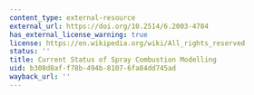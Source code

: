 ```yaml
---
content_type: external-resource
external_url: https://doi.org/10.2514/6.2003-4784
has_external_license_warning: true
license: https://en.wikipedia.org/wiki/All_rights_reserved
status: ''
title: Current Status of Spray Combustion Modelling
uid: b308d8af-f78b-494b-8107-6fa84dd745ad
wayback_url: ''
---
```

